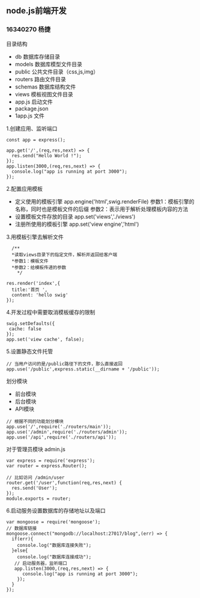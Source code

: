 ## node.js前端开发
### 16340270 杨捷
目录结构
- db 数据库存储目录
- models 数据库模型文件目录
- public 公共文件目录（css,js,img）
- routers 路由文件目录
- schemas 数据库结构文件
- views 模板视图文件目录
- app.js 启动文件
- package.json
- 1app.js 文件

1.创建应用、监听端口

```
const app = express();
 
app.get('/',(req,res,next) => {
  res.send("Hello World !");
});
app.listen(3000,(req,res,next) => {
  console.log("app is running at port 3000");
});
```

2.配置应用模板
-  定义使用的模板引擎 app.engine('html',swig.renderFile) 参数1：模板引擎的名称，同时也是模板文件的后缀 参数2：表示用于解析处理模板内容的方法
- 设置模板文件存放的目录 app.set('views','./views')
- 注册所使用的模板引擎 app.set('view engine','html')

3.用模板引擎去解析文件

```
  /**
  *读取views目录下的指定文件，解析并返回给客户端 
  *参数1：模板文件
  *参数2：给模板传递的参数 
    */
  
res.render('index',{
  title:'首页 ',
  content: 'hello swig'
});
```

4.开发过程中需要取消模板缓存的限制

```
swig.setDefaults({
 cache: false
});
app.set('view cache', false);
```

5.设置静态文件托管


```
// 当用户访问的是/public路径下的文件，那么直接返回
app.use('/public',express.static(__dirname + '/public'));
```
划分模块
- 前台模块
- 后台模块
- API模块


```
// 根据不同的功能划分模块
app.use('/',require('./routers/main'));
app.use('/admin',require('./routers/admin'));
app.use('/api',require('./routers/api'));
```
对于管理员模块 admin.js

```
var express = require('express');
var router = express.Router();
 
// 比如访问 /admin/user
router.get('/user',function(req,res,next) {
  res.send('User');
});
module.exports = router;
```

6.启动服务设置数据库的存储地址以及端口

```
var mongoose = require('mongoose');
// 数据库链接
mongoose.connect("mongodb://localhost:27017/blog",(err) => {
  if(err){
    console.log("数据库连接失败");
  }else{
    console.log("数据库连接成功");
   // 启动服务器，监听端口 
   app.listen(3000,(req,res,next) => {
      console.log("app is running at port 3000");
    });
  }
});
```
